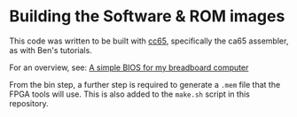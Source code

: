 # Building the Software & ROM images

This code was written to be built with [cc65](https://github.com/cc65/cc65), specifically the ca65 assembler, as with Ben's tutorials.

For an overview, see: [A simple BIOS for my breadboard computer](https://www.youtube.com/watch?v=0q6Ujn_zNH8&ab_channel=BenEater)

From the bin step, a further step is required to generate a `.mem` file that the FPGA tools will use. This is also added to the `make.sh` script in this repository.
